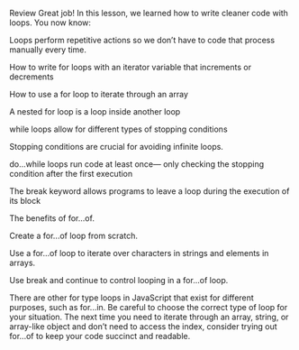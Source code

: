 Review
Great job! In this lesson, we learned how to write cleaner code with loops. You now know:

Loops perform repetitive actions so we don’t have to code that process manually every time.

How to write for loops with an iterator variable that increments or decrements

How to use a for loop to iterate through an array

A nested for loop is a loop inside another loop

while loops allow for different types of stopping conditions

Stopping conditions are crucial for avoiding infinite loops.

do...while loops run code at least once— only checking the stopping condition after the first execution

The break keyword allows programs to leave a loop during the execution of its block

The benefits of for...of.

Create a for...of loop from scratch.

Use a for...of loop to iterate over characters in strings and elements in arrays.

Use break and continue to control looping in a for...of loop.


There are other for type loops in JavaScript that exist for different purposes, such as for...in. 
Be careful to choose the correct type of loop for your situation. The next time you need to iterate through 
an array, string, or array-like object and don’t need to access the index, consider trying out for...of to 
keep your code succinct and readable.